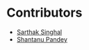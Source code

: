 # Contributors

- [Sarthak Singhal](https://github.com/Guillotine189)
- [Shantanu Pandey](https://github.com/ShantanuP108)
